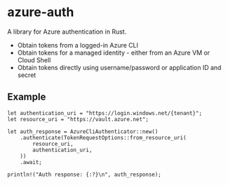# azure-auth

A library for Azure authentication in Rust.

- Obtain tokens from a logged-in Azure CLI
- Obtain tokens for a managed identity - either from an Azure VM or Cloud Shell
- Obtain tokens directly using username/password or application ID and secret

## Example

```rust,no_run
let authentication_uri = "https://login.windows.net/{tenant}";
let resource_uri = "https://vault.azure.net";

let auth_response = AzureCliAuthenticator::new()
    .authenticate(TokenRequestOptions::from_resource_uri(
        resource_uri,
        authentication_uri,
    ))
    .await;

println!("Auth response: {:?}\n", auth_response);
```